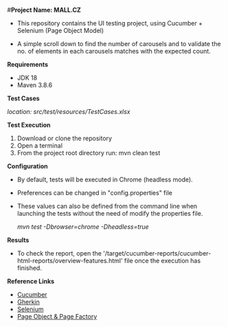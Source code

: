 #**Project Name: MALL.CZ**

* This repository contains the UI testing project, using Cucumber + Selenium (Page Object Model)

* A simple scroll down to find the number of carousels and to validate the no. of elements in each carousels matches with the expected count. 

**Requirements**
* JDK 18
* Maven 3.8.6

**Test Cases**

*location: src/test/resources/TestCases.xlsx*

**Test Execution**
1. Download or clone the repository
2. Open a terminal
3. From the project root directory run: mvn clean test

**Configuration**

* By default, tests will be executed in Chrome (headless mode).
* Preferences can be changed in "config.properties" file
* These values can also be defined from the command line when launching the tests without the need of modify the properties file.

  *mvn test -Dbrowser=chrome -Dheadless=true*

**Results**
* To check the report, open the '/target/cucumber-reports/cucumber-html-reports/overview-features.html' file once the execution has finished.

**Reference Links**
* [Cucumber][1]
* [Gherkin][2]
* [Selenium][3] 
* [Page Object & Page Factory][4]

[1]: https://docs.cucumber.io/
[2]: https://cucumber.io/docs/gherkin/
[3]: https://www.selenium.dev/documentation/webdriver/
[4]: https://www.selenium.dev/documentation/test_practices/encouraged/page_object_models/
